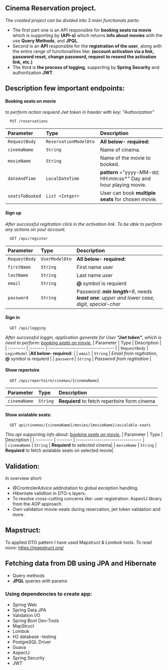 ## Cinema Reservation project.
*The created project can be divided into 3 main functionals parts:*   
- The first part one is an API responsible for **booking seats na movie** which is supporting by **(API-s)** which returns **info about movies** with the use **Query Methods**, and **JPQL**.
- Second is an **API** responsible for the **registration of the user**, along with the entire range of functionalities like: **(account activation via a link, password reset, change password, request to resend the activation link, etc.)**
- The third is **the process of logging**, supporting by **Spring Security** and authoritzation **JWT**.
## Description few important endpoints:

#### Booking seats on movie
*to perform action requierd Jwt token in haeder with key: "Authorization"*
```http
  PUT /reservations
```

| Parameter | Type     | Description                |
| :-------- | :------- | :------------------------- |
| `RequestBody` | `ReservationModelDto `| **All below- required:**|
| `cinemaName` | `String `| Name of cinema.|
| `movieName` | `String `|  Name of the movie to booked.|
| `dateAndTime` | `LocalDateTime `| **pattern** ="yyyy-MM-dd; HH:mm:ss*" Day and hour playing movie.|
| `seatsToBooked` | `List <Intger> `|User can book **multiple seats** for chosen movie.|



#### Sign up 
*After successful regitration click in the activation link. To be able to perform any actions on your account.*

```http
  GET /api/register
```

| Parameter | Type     | Description                       |
| :-------- | :------- | :-------------------------------- |
| `RequestBody`      | `UserModelDto` |**All  below- required:** |
| `firstName`      | `String` | First name user |
| `lastName`      | `String` | Last name  user |
| `email`      | `String` | **@** symbol is requierd  |               
| `password`      | `String` | Password:  ***min length**=8*, needs ***least one***: *upper and lower case, digit, special-char*|



#### Sign in 

```http
  GET /api/logging
```
*After successful loggin, application generete for User **"Jwt token"**, which is need to perform: [booking seats on movie.](#booking-seats-on-movie)* 
| Parameter | Type     | Description                       |
| :-------- | :------- | :-------------------------------- |
| `RequestBody`      | `LoginModel` |**All  below- required:** |
| `email`      | `String` | *Email from regitration*, **@** symbol is requierd |
| `password`      | `String` | *Password from regitration* |


#### Show repertoire 

```http
  GET /api/repertoire/cinemas/{cinemaName}
```
| Parameter | Type     | Description                       |
| :-------- | :------- | :-------------------------------- |
| `cinemaName`      | `String` | **Requierd** to fetch repertoire form cinema|


#### Show avialable seats: 

```http
  GET api/cinemas/{cinemaName}/movies/{movieName}/avialable-seats
```
*This api supporting info about: [booking seats on movie.](#booking-seats-on-movie)*
| Parameter | Type     | Description                       |
| :-------- | :------- | :-------------------------------- |                            
| `cinemaName`      | `String` | **Requierd** to selected cinema|
| `movieName`      | `String` | **Requierd** to fetch avialable seats on selected movie|



## Validation:
In overview short:
- @CrontrolerAdvice addnotation to global exception handling. 
- Hibernate validtion in DTO-s layers.
- To resolve cross-cutting concerns like: user registration: AspectJ library from the AOP approach.
- Own validation movie-seats during reservation, jwt token validation and more.

## Mapstruct:
To applied DTO pattern I have used  Mapstruct & Lombok tools.  *To read more:* https://mapstruct.org/

## Fetching data from DB using JPA and Hibernate

- Query methods
- **JPQL** queries with params 



### Using dependencies to create app:

- Spring Web
- Spring Data JPA
- Validation I/O
- Spring Boot Dev-Tools
- MapStruct 
- Lombok
- H2 database -testing
- PostgreSQL Driver
- Guava
- AspectJ
- Spring Security
- JWT


